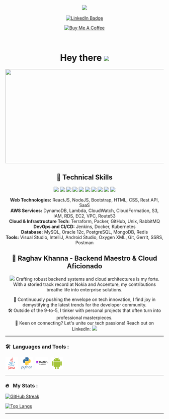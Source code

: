 <p align="center"><img src="https://media.giphy.com/media/M9gbBd9nbDrOTu1Mqx/giphy.gif" width="100"/></p>
<p align="center">
<a href="https://www.linkedin.com/in/raghavkhanna222/"><img src="https://img.shields.io/badge/LinkedIn-blue?style=for-the-badge&logo=linkedin&logoColor=white" alt="LinkedIn Badge"></a>
</p>
<p align="center">
<a href="https://www.buymeacoffee.com/raghav222kp" target="_blank"><img src="https://cdn.buymeacoffee.com/buttons/default-orange.png" alt="Buy Me A Coffee" height="41" width="174"></a>
</p>
<p align="center"><img src="https://komarev.com/ghpvc/?username=rkhanna222&style=flat-square&color=blue" alt=""></p>

<h1 align="center">Hey there <img src="https://media.giphy.com/media/hvRJCLFzcasrR4ia7z/giphy.gif" width="40"></h1>

<p align="center"><img src="https://media.giphy.com/media/dWesBcTLavkZuG35MI/giphy.gif" width="600" height="300"/></p>

<h2 align="center">🔧 Technical Skills</h2>
<p align="center">
  <code><img height="50" src="https://cdn.jsdelivr.net/gh/devicons/devicon/icons/java/java-original.svg"></code>
  <code><img height="50" src="https://cdn.jsdelivr.net/gh/devicons/devicon/icons/python/python-original.svg"></code>
  <code><img height="50" src="https://cdn.jsdelivr.net/gh/devicons/devicon/icons/kotlin/kotlin-original.svg"></code>
  <code><img height="50" src="https://cdn.jsdelivr.net/gh/devicons/devicon/icons/javascript/javascript-original.svg"></code>
  <code><img height="50" src="https://cdn.jsdelivr.net/gh/devicons/devicon/icons/go/go-original.svg"></code>
  <code><img height="50" src="https://cdn.jsdelivr.net/gh/devicons/devicon/icons/react/react-original.svg"></code>
  <code><img height="50" src="https://cdn.jsdelivr.net/gh/devicons/devicon/icons/nodejs/nodejs-original.svg"></code>
  <code><img height="50" src="https://cdn.jsdelivr.net/gh/devicons/devicon/icons/docker/docker-original.svg"></code>
  <code><img height="50" src="https://cdn.jsdelivr.net/gh/devicons/devicon/icons/kubernetes/kubernetes-plain.svg"></code>
  <code><img height="50" src="https://cdn.jsdelivr.net/gh/devicons/devicon/icons/amazonwebservices/amazonwebservices-original.svg"></code>
  <!-- Add more icons as needed -->
</p>

<p align="center">
  <strong>Web Technologies:</strong> ReactJS, NodeJS, Bootstrap, HTML, CSS, Rest API, SaaS<br>
  <strong>AWS Services:</strong> DynamoDB, Lambda, CloudWatch, CloudFormation, S3, IAM, RDS, EC2, VPC, Route53<br>
  <strong>Cloud & Infrastructure Tech:</strong> Terraform, Packer, GitHub, Unix, RabbitMQ<br>
  <strong>DevOps and CI/CD:</strong> Jenkins, Docker, Kubernetes<br>
  <strong>Database:</strong> MySQL, Oracle 12c, PostgreSQL, MongoDB, Redis<br>
  <strong>Tools:</strong> Visual Studio, IntelliJ, Android Studio, Oxygen XML, Git, Gerrit, SSRS, Postman<br>
</p>

<h2 align="center">🚀 Raghav Khanna - Backend Maestro & Cloud Aficionado</h2>

<p align="center">
  <img src="https://media.giphy.com/media/WUlplcMpOCEmTGBtBW/giphy.gif" width="30">
  Crafting robust backend systems and cloud architectures is my forte. With a storied track record at Nokia and Accenture, my contributions breathe life into enterprise solutions.
</p>

<p align="center">
  🌟 Continuously pushing the envelope on tech innovation, I find joy in demystifying the latest trends for the developer community.<br>
  🛠️ Outside of the 9-to-5, I tinker with personal projects that often turn into professional masterpieces.<br>
  💬 Keen on connecting? Let's unite our tech passions! Reach out on LinkedIn: 
  <a href="https://www.linkedin.com/in/raghavkhanna222/">
    <img src="https://img.shields.io/badge/-Raghav%20Khanna-blue?style=flat&logo=Linkedin&logoColor=white">
  </a>
</p>

---


### 🛠 &nbsp;Languages and Tools :

<p>
<img src="https://github.com/devicons/devicon/blob/master/icons/java/java-original-wordmark.svg" title="Java" alt="Java" width="40" height="40"/>&nbsp;
<img src="https://github.com/devicons/devicon/blob/master/icons/python/python-original-wordmark.svg" title="Python" alt="Python" width="40" height="40"/>&nbsp;
<img src="https://github.com/devicons/devicon/blob/master/icons/kotlin/kotlin-original-wordmark.svg" title="Kotlin" alt="Kotlin" width="40" height="40"/>&nbsp;
<img src="https://github.com/devicons/devicon/blob/master/icons/android/android-original.svg" title="Android" alt="Android" width="40" height="40"/>&nbsp;

</p>

---

### 🔥 &nbsp; My Stats :
[![GitHub Streak](http://github-readme-streak-stats.herokuapp.com?user=rkhanna222&theme=dark&background=000000)](https://git.io/streak-stats)

[![Top Langs](https://github-readme-stats.vercel.app/api/top-langs/?username=rkhanna222&layout=compact&theme=vision-friendly-dark)](https://github.com/anuraghazra/github-readme-stats)

---

